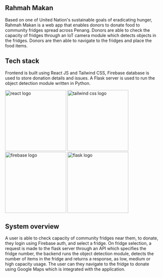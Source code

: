 ## Rahmah Makan

Based on one of United Nation's sustainable goals of eradicating hunger, Rahmah Makan is a web app that enables donors to 
donate food to community fridges spread across Penang. Donors are able to check the capacity of fridges through an IoT camera module which detects objects in the fridges. Donors are then able to navigate to the fridges and place the food items.

## Tech stack

Frontend is built using React JS and Tailwind CSS, Firebase database is used to store donation details and issues. A Flask server is used to run the object detection module written in Python.

<div>
 <img src="https://www.datocms-assets.com/45470/1631110818-logo-react-js.png" width="200" height="auto" alt="react logo">
<img src="https://tailwindcss.com/_next/static/media/tailwindcss-logotype.ed60a6f85c663923c4d6ee9d85f359cd.svg" width="200" height="auto" alt="tailwind css logo">
<img src="https://www.gstatic.com/devrel-devsite/prod/vde5e97689c1d94fa683b9e5392f0f6b6562f68c8b527194cc7ca91d97bde649f/firebase/images/lockup.svg"  width="200" height="auto" alt="firebase logo">

<img src="https://flask.palletsprojects.com/en/2.2.x/_images/flask-logo.png" width="200" height="auto" alt="flask logo">
 </div>

## System overview

A user is able to check capacity of community fridges near them, to donate, they login using Firebase auth, and select a fridge. On fridge selection, a request is made to the flask server through an API which specifies the fridge number, the backend runs the object detection module, detects the number of items in the fridge and returns a response, as low, medium or high capacity usage. The user can they navigate to the fridge to donate using Google Maps which is integrated with the application.
